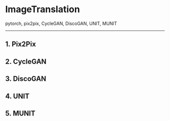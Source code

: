 # ImageTranslation
pytorch, pix2pix, CycleGAN, DiscoGAN, UNIT, MUNIT

---
## 1. Pix2Pix

## 2. CycleGAN

## 3. DiscoGAN

## 4. UNIT

## 5. MUNIT
